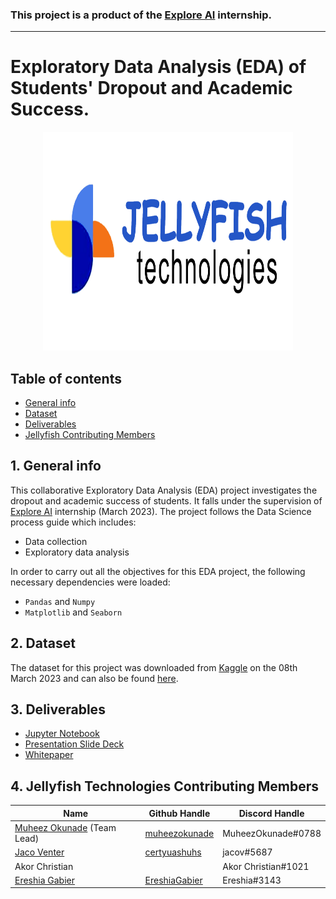 ### This project is a product of the [Explore AI](https://www.explore.ai/) internship.
---

# Exploratory Data Analysis (EDA) of Students' Dropout and Academic Success.
<div id="main image" align="center">
  <img src="https://github.com/certyuashuhs/Team_jellyfish_dataset/blob/main/logo_jellyfish.jpg" width="400" height="350" alt=""/>
</div>



## Table of contents
* [General info](#general-info)
* [Dataset](#dataset)
* [Deliverables](#resources)
* [Jellyfish Contributing Members](#contributingmembers)

## 1. General info <a class="anchor" id="general-info"></a>
This collaborative Exploratory Data Analysis (EDA)  project investigates the dropout and academic success of students. It falls under the supervision of [Explore AI](https://www.explore.ai/) internship (March 2023). The project follows the Data Science process guide which includes:
+ Data collection
+ Exploratory data analysis

In order to carry out all the objectives for this EDA project, the following necessary dependencies were loaded:
+ `Pandas` and `Numpy`
+ `Matplotlib` and `Seaborn`

## 2. Dataset <a class="anchor" id="dataset"></a>
The dataset for this project was downloaded from [Kaggle](https://www.kaggle.com/datasets/thedevastator/higher-education-predictors-of-student-retention) on the 08th March 2023 and can also be found [here](https://github.com/certyuashuhs/Team_jellyfish_dataset/blob/main/dataset.csv).



## 3. Deliverables <a class="anchor" id="resources"></a>
+  [Jupyter Notebook](https://github.com/certyuashuhs/Team_jellyfish_dataset/blob/main/Team_jellyfish_notebook.ipynb)
+  [Presentation Slide Deck](https://github.com/certyuashuhs/Team_jellyfish_dataset/blob/main/Jellyfish_Presentation.pdf)
+  [Whitepaper](https://github.com/certyuashuhs/Team_jellyfish_dataset/blob/main/Jellyfish_WhitePaper.pdf)



## 4. Jellyfish Technologies Contributing Members <a class="anchor" id="contributingmembers"></a>

| Name                                                                                        | Github Handle  | Discord Handle               
|---------------------------------------------------------------------------------------------|----------------|---------------                         
| [Muheez Okunade](https://github.com/certyuashuhs/Team_jellyfish_dataset) (Team Lead)  |[muheezokunade](https://github.com/muheezokunade)               |MuheezOkunade#0788              
| [Jaco Venter](https://github.com/certyuashuhs/Team_jellyfish_dataset/tree/jv_branch)                 |[certyuashuhs](https://github.com/certyuashuhs)              |jacov#5687                       
| Akor Christian                                                                          |                |Akor Christian#1021
| [Ereshia Gabier](https://github.com/certyuashuhs/Team_jellyfish_dataset/tree/ereshia)|[EreshiaGabier](https://github.com/EreshiaGabier)           |Ereshia#3143
